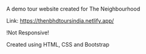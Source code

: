 A demo tour website created for The Neighbourhood

Link: https://thenbhdtoursindia.netlify.app/

!Not Responsive!

Created using HTML, CSS and Bootstrap
